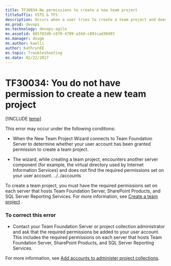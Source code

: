 ```yaml
---
title: TF30034-No permissions to create a new team project 
titleSuffix: VSTS & TFS
description: Occurs when a user tries to create a team project and doesn't have the required permissions
ms.prod: devops
ms.technology: devops-agile
ms.assetid: 885f02d8-c070-4709-a34d-c891cad30493
ms.manager: douge
ms.author: kaelli
author: KathrynEE
ms.topic: Troubleshooting
ms.date: 02/22/2017
---
```



# TF30034: You do not have permission to create a new team project

[!INCLUDE [temp](../../../_shared/dev15-version-header.md)]

This error may occur under the following conditions:  
  
-   When the New Team Project Wizard connects to Team Foundation Server to determine whether your user account has been granted permission to create a team project.  
  
-   The wizard, while creating a team project, encounters another server component (for example, the virtual directory used by Internet Information Services) and does not find the required permissions set on your user account.  ../../accounts
  
 To create a team project, you must have the required permissions set on each server that hosts Team Foundation Server, SharePoint Products, and SQL Server Reporting Services. For more information, see [Create a team project](../../../../organizations/accounts/create-team-project.md) .  
  
### To correct this error  
  
-   Contact your Team Foundation Server or project collection administrator and ask that the required permissions be added to your user account. This includes the required permissions on each server that hosts Team Foundation Server, SharePoint Products, and SQL Server Reporting Services.  
  
For more information, see [Add accounts to administer project collections](../../../../organizations/security/set-project-collection-level-permissions.md).  
  